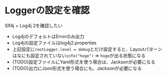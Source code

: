# Loggerの設定を確認

Slf4j + Log4j 2を確認したい

* Log4jのデフォルトはErrorのみ出力
* Log4jの設定ファイルはlog4j2.properties
* 上記設定に`rootLogger.level = debug`とだけ設定すると、Layoutパターンはなにも設定されていない`info("hoge")` => `hoge`が出る状態になる
* (TODO)設定ファイルにYaml形式を使う場合は、Jacksonが必要になる
* (TODO)出力にJson形式を使う場合にも、Jacksonが必要になる

